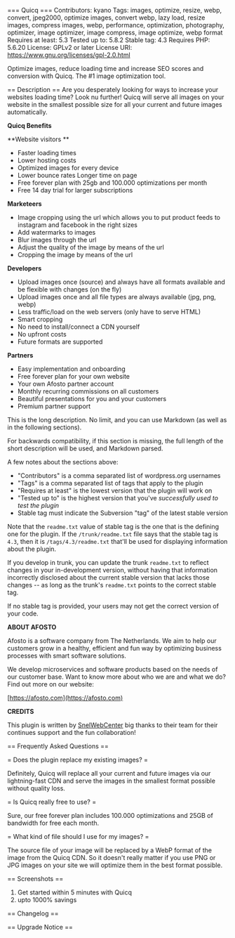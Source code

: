 === Quicq ===
Contributors: kyano
Tags: images, optimize, resize, webp, convert, jpeg2000, optimize images, convert webp, lazy load, resize images, compress images, webp, performance, optimization, photography, optimizer, image optimizer, image compress, image optimize, webp format
Requires at least: 5.3
Tested up to: 5.8.2
Stable tag: 4.3
Requires PHP: 5.6.20
License: GPLv2 or later
License URI: https://www.gnu.org/licenses/gpl-2.0.html

Optimize images, reduce loading time and increase SEO scores and conversion with Quicq. The #1 image optimization tool.

== Description ==
Are you desperately looking for ways to increase your websites loading time? Look nu further! Quicq will serve all images on your website in the smallest possible size for all your current and future images automatically.

**Quicq Benefits**

**Website visitors **


* Faster loading times
* Lower hosting costs
* Optimized images for every device
* Lower bounce rates Longer time on page
* Free forever plan with 25gb and 100.000 optimizations per month
* Free 14 day trial for larger subscriptions

**Marketeers**


* Image cropping using the url which allows you to put product feeds to instagram and facebook in the right sizes
* Add watermarks to images
* Blur images through the url
* Adjust the quality of the image by means of the url
* Cropping the image by means of the url

**Developers**


* Upload images once (source) and always have all formats available and be flexible with changes (on the fly)
* Upload images once and all file types are always available (jpg, png, webp)
* Less traffic/load on the web servers (only have to serve HTML)
* Smart cropping
* No need to install/connect a CDN yourself
* No upfront costs
* Future formats are supported

**Partners**
- Easy implementation and onboarding
- Free forever plan for your own website
- Your own Afosto partner account
- Monthly recurring commissions on all customers
- Beautiful presentations for you and your customers
- Premium partner support


This is the long description.  No limit, and you can use Markdown (as well as in the following sections).

For backwards compatibility, if this section is missing, the full length of the short description will be used, and
Markdown parsed.

A few notes about the sections above:

* "Contributors" is a comma separated list of wordpress.org usernames
* "Tags" is a comma separated list of tags that apply to the plugin
* "Requires at least" is the lowest version that the plugin will work on
* "Tested up to" is the highest version that you've *successfully used to test the plugin*
* Stable tag must indicate the Subversion "tag" of the latest stable version

Note that the `readme.txt` value of stable tag is the one that is the defining one for the plugin.  If the `/trunk/readme.txt` file says that the stable tag is `4.3`, then it is `/tags/4.3/readme.txt` that'll be used for displaying information about the plugin.

If you develop in trunk, you can update the trunk `readme.txt` to reflect changes in your in-development version, without having that information incorrectly disclosed about the current stable version that lacks those changes -- as long as the trunk's `readme.txt` points to the correct stable tag.

If no stable tag is provided, your users may not get the correct version of your code.

**ABOUT AFOSTO**

Afosto is a software company from The Netherlands. We aim to help our customers grow in a healthy, efficient and fun way by optimizing business processes with smart software solutions.

We develop microservices and software products based on the needs of our customer base. Want to know more about who we are and what we do? Find out more on our website:

[https://afosto.com](https://afosto.com)

**CREDITS**

This plugin is written by [SnelWebCenter](https://snelwebcenter.nl) big thanks to their team for their continues support and the fun collaboration!

== Frequently Asked Questions ==

= Does the plugin replace my existing images? =

Definitely, Quicq will replace all your current and future images via our lightning-fast CDN and serve the images in the smallest format possible without quality loss.

= Is Quicq really free to use? =

Sure, our free forever plan includes 100.000 optimizations and 25GB of bandwidth for free each month.

= What kind of file should I use for my images? =

The source file of your image will be replaced by a WebP format of the image from the Quicq CDN. So it doesn't really matter if you use PNG or JPG images on your site we will optimize them in the best format possible.

== Screenshots ==

1. Get started within 5 minutes with Quicq
2. upto 1000% savings


== Changelog ==


== Upgrade Notice ==

